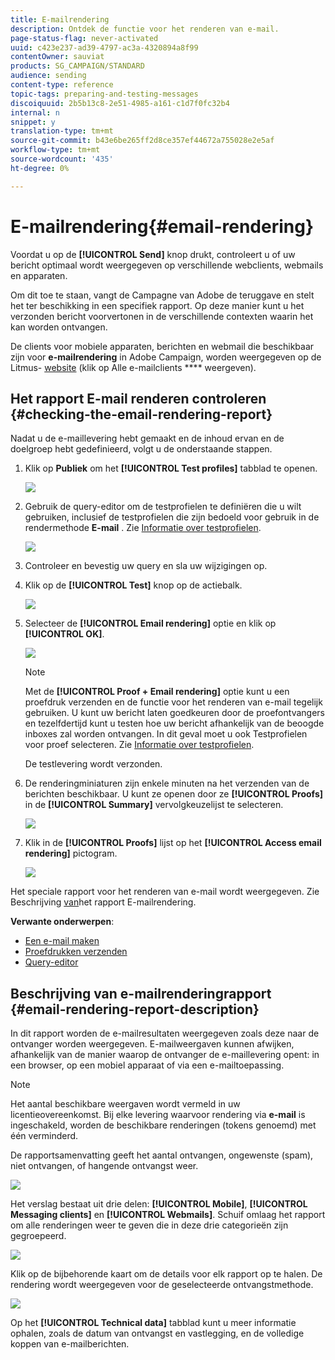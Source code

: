 ```yaml
---
title: E-mailrendering
description: Ontdek de functie voor het renderen van e-mail.
page-status-flag: never-activated
uuid: c423e237-ad39-4797-ac3a-4320894a8f99
contentOwner: sauviat
products: SG_CAMPAIGN/STANDARD
audience: sending
content-type: reference
topic-tags: preparing-and-testing-messages
discoiquuid: 2b5b13c8-2e51-4985-a161-c1d7f0fc32b4
internal: n
snippet: y
translation-type: tm+mt
source-git-commit: b43e6be265ff2d8ce357ef44672a755028e2e5af
workflow-type: tm+mt
source-wordcount: '435'
ht-degree: 0%

---
```



# E-mailrendering{#email-rendering}

Voordat u op de **[!UICONTROL Send]** knop drukt, controleert u of uw bericht optimaal wordt weergegeven op verschillende webclients, webmails en apparaten.

Om dit toe te staan, vangt de Campagne van Adobe de teruggave en stelt het ter beschikking in een specifiek rapport. Op deze manier kunt u het verzonden bericht voorvertonen in de verschillende contexten waarin het kan worden ontvangen.

De clients voor mobiele apparaten, berichten en webmail die beschikbaar zijn voor **e-mailrendering** in Adobe Campaign, worden weergegeven op de Litmus- [website](https://litmus.com/email-testing) (klik op Alle e-mailclients **** weergeven).

## Het rapport E-mail renderen controleren {#checking-the-email-rendering-report}

Nadat u de e-maillevering hebt gemaakt en de inhoud ervan en de doelgroep hebt gedefinieerd, volgt u de onderstaande stappen.

1. Klik op **Publiek** om het **[!UICONTROL Test profiles]** tabblad te openen.

   ![](assets/email_rendering_05.png)

1. Gebruik de query-editor om de testprofielen te definiëren die u wilt gebruiken, inclusief de testprofielen die zijn bedoeld voor gebruik in de rendermethode **E-mail** . Zie [Informatie over testprofielen](../../audiences/using/managing-test-profiles.md).

   ![](assets/email_rendering_06.png)

1. Controleer en bevestig uw query en sla uw wijzigingen op.
1. Klik op de **[!UICONTROL Test]** knop op de actiebalk.

   ![](assets/email_rendering_07.png)

1. Selecteer de **[!UICONTROL Email rendering]** optie en klik op **[!UICONTROL OK]**.

   ![](assets/email_rendering_08.png)

   >[!NOTE]
   >
   >Met de **[!UICONTROL Proof + Email rendering]** optie kunt u een proefdruk verzenden en de functie voor het renderen van e-mail tegelijk gebruiken. U kunt uw bericht laten goedkeuren door de proefontvangers en tezelfdertijd kunt u testen hoe uw bericht afhankelijk van de beoogde inboxes zal worden ontvangen. In dit geval moet u ook Testprofielen voor proef selecteren. Zie [Informatie over testprofielen](../../audiences/using/managing-test-profiles.md).

   De testlevering wordt verzonden.

1. De renderingminiaturen zijn enkele minuten na het verzenden van de berichten beschikbaar. U kunt ze openen door ze **[!UICONTROL Proofs]** in de **[!UICONTROL Summary]** vervolgkeuzelijst te selecteren.

   ![](assets/email_rendering_03.png)

1. Klik in de **[!UICONTROL Proofs]** lijst op het **[!UICONTROL Access email rendering]** pictogram.

   ![](assets/email_rendering_04.png)

Het speciale rapport voor het renderen van e-mail wordt weergegeven. Zie Beschrijving [van](#email-rendering-report-description)het rapport E-mailrendering.

**Verwante onderwerpen**:

* [Een e-mail maken](../../channels/using/creating-an-email.md)
* [Proefdrukken verzenden](../../sending/using/sending-proofs.md)
* [Query-editor](../../automating/using/editing-queries.md#about-query-editor)

## Beschrijving van e-mailrenderingrapport {#email-rendering-report-description}

In dit rapport worden de e-mailresultaten weergegeven zoals deze naar de ontvanger worden weergegeven. E-mailweergaven kunnen afwijken, afhankelijk van de manier waarop de ontvanger de e-maillevering opent: in een browser, op een mobiel apparaat of via een e-mailtoepassing.

>[!NOTE]
>
>Het aantal beschikbare weergaven wordt vermeld in uw licentieovereenkomst. Bij elke levering waarvoor rendering via **e-mail** is ingeschakeld, worden de beschikbare renderingen (tokens genoemd) met één verminderd.

De rapportsamenvatting geeft het aantal ontvangen, ongewenste (spam), niet ontvangen, of hangende ontvangst weer.

![](assets/inbox_rendering_report.png)

Het verslag bestaat uit drie delen: **[!UICONTROL Mobile]**, **[!UICONTROL Messaging clients]** en **[!UICONTROL Webmails]**. Schuif omlaag het rapport om alle renderingen weer te geven die in deze drie categorieën zijn gegroepeerd.

![](assets/inbox_rendering_report_3.png)

Klik op de bijbehorende kaart om de details voor elk rapport op te halen. De rendering wordt weergegeven voor de geselecteerde ontvangstmethode.

![](assets/inbox_rendering_report_2.png)

Op het **[!UICONTROL Technical data]** tabblad kunt u meer informatie ophalen, zoals de datum van ontvangst en vastlegging, en de volledige koppen van e-mailberichten.

